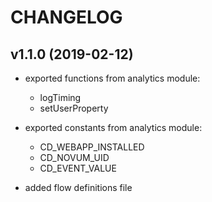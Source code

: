 # CHANGELOG

## v1.1.0 (2019-02-12)

-   exported functions from analytics module:

    -   logTiming
    -   setUserProperty

-   exported constants from analytics module:

    -   CD_WEBAPP_INSTALLED
    -   CD_NOVUM_UID
    -   CD_EVENT_VALUE

-   added flow definitions file
